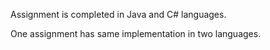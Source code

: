 Assignment is completed in Java and C# languages.

One assignment has same implementation in two languages.
